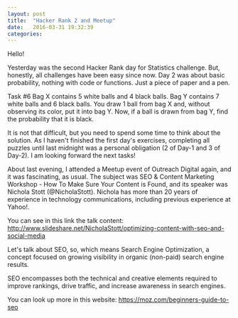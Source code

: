 ```yaml
---
layout: post
title:  "Hacker Rank 2 and Meetup"
date:   2016-03-31 19:32:39
categories: 
---
```


Hello!

Yesterday was the second Hacker Rank day for Statistics challenge.
But, honestly, all challenges have been easy since now. Day 2 was about basic probability, nothing with code or functions. Just a piece of paper and a pen.

Task #6
Bag X contains 5 white balls and 4 black balls. Bag Y contains 7 white balls and 6 black balls. You draw 1 ball from bag X and, without observing its color, put it into bag Y. Now, if a ball is drawn from bag Y, find the probability that it is black.

It is not that difficult, but you need to spend some time to think about the solution. As I haven't finished the first day's exercises, completing all puzzles until last midnight was a personal obligation (2 of Day-1 and 3 of Day-2). I am looking forward the next tasks!

About last evening, I attended a Meetup event of Outreach Digital again, and it was fascinating, as usual. The subject was SEO & Content Marketing Workshop - How To Make Sure Your Content is Found, and its speaker was Nichola Stott (@NicholaStott). Nichola has more than 20 years of experience in technology communications, including previous experience at Yahoo!.

You can see in this link the talk content: http://www.slideshare.net/NicholaStott/optimizing-content-with-seo-and-social-media

Let's talk about SEO, so, which means Search Engine Optimization, a concept focused on growing visibility in organic (non-paid) search engine results.




SEO encompasses both the technical and creative elements required to improve rankings, drive traffic, and increase awareness in search engines.

You can look up more in this website: https://moz.com/beginners-guide-to-seo
